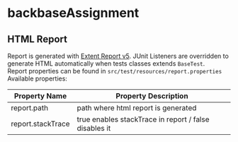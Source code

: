 # backbaseAssignment

## HTML Report

Report is generated with [Extent Report v5](https://www.extentreports.com/docs/versions/5/java/index.html). JUnit Listeners are overridden to 
generate HTML automatically when tests classes extends `BaseTest`.
<br>Report properties can be found in `src/test/resources/report.properties`
<br>Available properties:

| Property Name   | Property Description   |
| --- |---|
|report.path | path where html report is generated |
|report.stackTrace | true enables stackTrace in report / false disables it|
